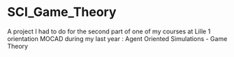 SCI_Game_Theory
===============

A project I had to do for the second part of one of my courses at Lille 1 orientation MOCAD during my last year : Agent Oriented Simulations - Game Theory

